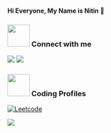 #### Hi Everyone, My Name is Nitin :wave:

<h3 align="left"><img src="https://media.giphy.com/media/MIGbtLZoVjbl0bYbAd/giphy.gif" width="50px"> Connect with me </h3> 
<a href="https://www.linkedin.com/in/nitindatta8/"> <img src="https://img.shields.io/badge/linkedin-%230077B5.svg?&style=for-the-badge&logo=linkedin&logoColor=white" target="_blank"/></a>
<a href="https://www.kaggle.com/nitindatta"><img src="https://img.shields.io/badge/Kaggle-%2320BEFF.svg?&style=for-the-badge&logo=Kaggle&logoColor=white" target="_blank"/></a>

<h3 align="left"><img src="https://media.giphy.com/media/MIGbtLZoVjbl0bYbAd/giphy.gif" width="50px"> Coding Profiles </h3> 
<a href="https://leetcode.com/ND878/"><img alt="Leetcode" src="https://img.shields.io/badge/LeetCode-000000?style=for-the-badge&logo=LeetCode&logoColor=#d16c06"/></a>


![](https://komarev.com/ghpvc/?username=NitinDatta8)
